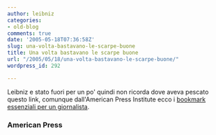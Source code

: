 ```yaml
---
author: leibniz
categories:
- old-blog
comments: true
date: '2005-05-18T07:36:58Z'
slug: una-volta-bastavano-le-scarpe-buone
title: Una volta bastavano le scarpe buone
url: "/2005/05/18/una-volta-bastavano-le-scarpe-buone/"
wordpress_id: 292

---
```

Leibniz e stato fuori per un po' quindi non ricorda dove aveva pescato
questo link, comunque dall'American Press Institute ecco i [bookmark essenziali per un giornalista](https://www.americanpressinstitute.org/toolbox/).  



### American Press
